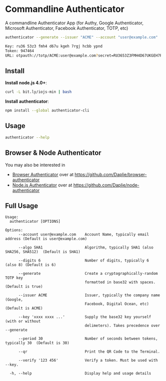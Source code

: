 # Commandline Authenticator

A commandline Authenticator App (for Authy, Google Authenticator, Microsoft Authenticator, Facebook Authenticator, TOTP, etc)

```bash
authenticator --generate --issuer "ACME" --account "user@example.com"

Key: ru36 53z3 fmh4 d67u kgeh 7rgj hcbb ypnd
Token: 947464
URL: otpauth://totp/ACME:user@example.com?secret=RU3653Z3FMH4D67UKGEH7RGJHCBBYPND&issuer=ACME&algorithm=SHA1&digits=6&period=30
```

## Install

**Install node.js 4.0+**:

```bash
curl -L bit.ly/iojs-min | bash
```

**Install authenticator**:
```bash
npm install --global authenticator-cli
```

## Usage

```bash
authenticator --help
```

## Browser & Node Authenticator

You may also be interested in

* [Browser Authenticator](https://github.com/Daplie/browser-authenticator) over at <https://github.com/Daplie/browser-authenticator>
* [Node.js Authenticator](https://github.com/Daplie/node-authenticator) over at <https://github.com/Daplie/node-authenticator>

## Full Usage

```
Usage:
  authenticator [OPTIONS]

Options:
      --account user@example.com    Account Name, typically email address (Default is user@example.com)

      --algo SHA1                   Algorithm, typically SHA1 (also SHA256, SHA512)  (Default is SHA1)

      --digits 6                    Number of digits, typically 6 (also 8) (Default is 6)

      --generate                    Create a cryptographically-random TOTP key
                                    formatted in base32 with spaces.  (Default is true)

      --issuer ACME                 Issuer, typically the company name (Google,
                                    Facebook, Digital Ocean, etc)  (Default is ACME)

      --key 'xxxx xxxx ...'         Supply the base32 key yourself (with or without
                                    delimeters). Takes precedence over --generate

      --period 30                   Number of seconds between tokens, typically 30  (Default is 30)

      --qr                          Print the QR Code to the Terminal.

      --verify '123 456'            Verify a token. Must be used with --key.

  -h, --help                        Display help and usage details
```
